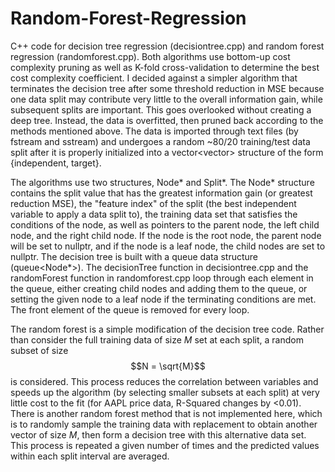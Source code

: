 # Random-Forest-Regression
C++ code for decision tree regression (decisiontree.cpp) and random forest regression (randomforest.cpp). Both algorithms use bottom-up cost complexity pruning as well as K-fold cross-validation to determine the best cost complexity coefficient. I decided against a simpler algorithm that terminates the decision tree after some threshold reduction in MSE because one data split may contribute very little to the overall information gain, while subsequent splits are important. This goes overlooked without creating a deep tree. Instead, the data is overfitted, then pruned back according to the methods mentioned above. The data is imported through text files (by fstream and sstream) and undergoes a random ~80/20 training/test data split after it is properly initialized into a vector<vector<double>> structure of the form {independent, target}. 

The algorithms use two structures, Node* and Split*. The Node* structure contains the split value that has the greatest information gain (or greatest reduction MSE), the "feature index" of the split (the best independent variable to apply a data split to), the training data set that satisfies the conditions of the node, as well as pointers to the parent node, the left child node, and the right child node. If the node is the root node, the parent node will be set to nullptr, and if the node is a leaf node, the child nodes are set to nullptr. The decision tree is built with a queue data structure (queue<Node*>). The decisionTree function in decisiontree.cpp and the randomForest function in randomforest.cpp loop through each element in the queue, either creating child nodes and adding them to the queue, or setting the given node to a leaf node if the terminating conditions are met. The front element of the queue is removed for every loop.

The random forest is a simple modification of the decision tree code. Rather than consider the full training data of size $M$ set at each split, a random subset of size $$N = \sqrt{M}$$ is considered. This process reduces the correlation between variables and speeds up the algorithm (by selecting smaller subsets at each split) at very little cost to the fit (for AAPL price data, R-Squared changes by <0.01). There is another random forest method that is not implemented here, which is to randomly sample the training data with replacement to obtain another vector of size $M$, then form a decision tree with this alternative data set. This process is repeated a given number of times and the predicted values within each split interval are averaged.
